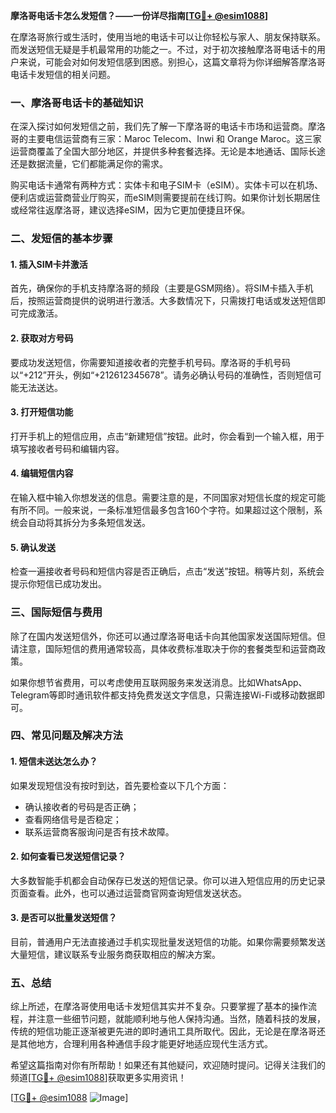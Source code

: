**摩洛哥电话卡怎么发短信？——一份详尽指南[[TG💪+ @esim1088](https://t.me/s/esim1088)]**

在摩洛哥旅行或生活时，使用当地的电话卡可以让你轻松与家人、朋友保持联系。而发送短信无疑是手机最常用的功能之一。不过，对于初次接触摩洛哥电话卡的用户来说，可能会对如何发短信感到困惑。别担心，这篇文章将为你详细解答摩洛哥电话卡发短信的相关问题。

### 一、摩洛哥电话卡的基础知识

在深入探讨如何发短信之前，我们先了解一下摩洛哥的电话卡市场和运营商。摩洛哥的主要电信运营商有三家：Maroc Telecom、Inwi 和 Orange Maroc。这三家运营商覆盖了全国大部分地区，并提供多种套餐选择。无论是本地通话、国际长途还是数据流量，它们都能满足你的需求。

购买电话卡通常有两种方式：实体卡和电子SIM卡（eSIM）。实体卡可以在机场、便利店或运营商营业厅购买，而eSIM则需要提前在线订购。如果你计划长期居住或经常往返摩洛哥，建议选择eSIM，因为它更加便捷且环保。

### 二、发短信的基本步骤

#### 1. 插入SIM卡并激活
首先，确保你的手机支持摩洛哥的频段（主要是GSM网络）。将SIM卡插入手机后，按照运营商提供的说明进行激活。大多数情况下，只需拨打电话或发送短信即可完成激活。

#### 2. 获取对方号码
要成功发送短信，你需要知道接收者的完整手机号码。摩洛哥的手机号码以“+212”开头，例如“+212612345678”。请务必确认号码的准确性，否则短信可能无法送达。

#### 3. 打开短信功能
打开手机上的短信应用，点击“新建短信”按钮。此时，你会看到一个输入框，用于填写接收者号码和编辑内容。

#### 4. 编辑短信内容
在输入框中输入你想发送的信息。需要注意的是，不同国家对短信长度的规定可能有所不同。一般来说，一条标准短信最多包含160个字符。如果超过这个限制，系统会自动将其拆分为多条短信发送。

#### 5. 确认发送
检查一遍接收者号码和短信内容是否正确后，点击“发送”按钮。稍等片刻，系统会提示你短信已成功发出。

### 三、国际短信与费用

除了在国内发送短信外，你还可以通过摩洛哥电话卡向其他国家发送国际短信。但请注意，国际短信的费用通常较高，具体收费标准取决于你的套餐类型和运营商政策。

如果你想节省费用，可以考虑使用互联网服务来发送消息。比如WhatsApp、Telegram等即时通讯软件都支持免费发送文字信息，只需连接Wi-Fi或移动数据即可。

### 四、常见问题及解决方法

#### 1. 短信未送达怎么办？
如果发现短信没有按时到达，首先要检查以下几个方面：
- 确认接收者的号码是否正确；
- 查看网络信号是否稳定；
- 联系运营商客服询问是否有技术故障。

#### 2. 如何查看已发送短信记录？
大多数智能手机都会自动保存已发送的短信记录。你可以进入短信应用的历史记录页面查看。此外，也可以通过运营商官网查询短信发送状态。

#### 3. 是否可以批量发送短信？
目前，普通用户无法直接通过手机实现批量发送短信的功能。如果你需要频繁发送大量短信，建议联系专业服务商获取相应的解决方案。

### 五、总结

综上所述，在摩洛哥使用电话卡发短信其实并不复杂。只要掌握了基本的操作流程，并注意一些细节问题，就能顺利地与他人保持沟通。当然，随着科技的发展，传统的短信功能正逐渐被更先进的即时通讯工具所取代。因此，无论是在摩洛哥还是其他地方，合理利用各种通信手段才能更好地适应现代生活方式。

希望这篇指南对你有所帮助！如果还有其他疑问，欢迎随时提问。记得关注我们的频道[[TG💪+ @esim1088](https://t.me/s/esim1088)]获取更多实用资讯！

[[TG💪+ @esim1088](https://t.me/s/esim1088) ![Image](https://i.postimg.cc/4NQfJmqS/Snipaste-2025-05-13-00-14-12.png)]